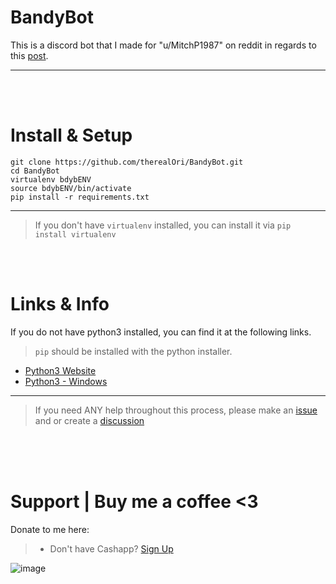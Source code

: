 # BandyBot
This is a discord bot that I made for "u/MitchP1987" on reddit in regards to this [post](https://www.reddit.com/r/Discord_Bots/comments/1almx4w/repost_bot/).
__ __

<br>
<br>

# Install & Setup
`git clone https://github.com/therealOri/BandyBot.git`
<br>
`cd BandyBot`
<br>
`virtualenv bdybENV`
<br>
`source bdybENV/bin/activate`
<br>
`pip install -r requirements.txt`
__ __
> If you don't have `virtualenv` installed, you can install it via `pip install virtualenv`

<br>
<br>

# Links & Info
If you do not have python3 installed, you can find it at the following links.
> `pip` should be installed with the python installer.

- [Python3 Website](https://www.python.org/)
- [Python3 - Windows](https://www.python.org/ftp/python/3.12.2/python-3.12.2-amd64.exe)
__ __
> If you need ANY help throughout this process, please make an [issue](https://github.com/therealOri/BandyBot/issues/new/choose) and or create a [discussion](https://github.com/therealOri/BandyBot/discussions/2)

<br>
<br>
<br>

# Support  |  Buy me a coffee <3
Donate to me here:
> - Don't have Cashapp? [Sign Up](https://cash.app/app/TKWGCRT)

![image](https://user-images.githubusercontent.com/45724082/158000721-33c00c3e-68bb-4ee3-a2ae-aefa549cfb33.png)

